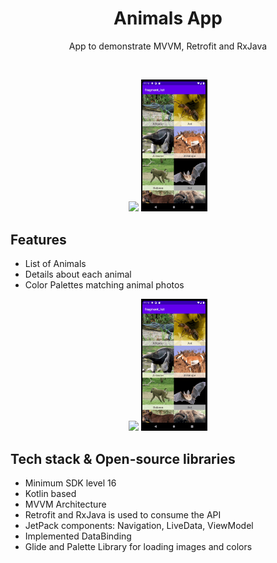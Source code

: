 <h1 align="center">Animals App</h1>

<p align="center">  
 App to demonstrate MVVM, Retrofit and RxJava</br>
</p>
</br>
<p align="center">
  <img src="/previews/AnimalsAppGif1.gif" width="21%"/>
  <img src="/previews/AnimalsAppGif2.gif" width="21%"/>
</p>

## Features
- List of Animals
- Details about each animal
- Color Palettes matching animal photos

<p align="center">
  <img src="/previews/AnimalsAppGif1.gif" width="21%"/>
  <img src="/previews/AnimalsAppGif2.gif" width="21%"/>
</p>

## Tech stack & Open-source libraries
- Minimum SDK level 16
- Kotlin based
- MVVM Architecture
- Retrofit and RxJava is used to consume the API
- JetPack components: Navigation, LiveData, ViewModel
- Implemented DataBinding
- Glide and Palette Library for loading images and colors
